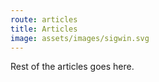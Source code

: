 ```yaml
---
route: articles
title: Articles
image: assets/images/sigwin.svg
---
```

Rest of the articles goes here.
